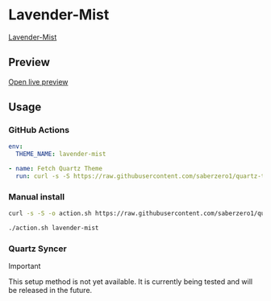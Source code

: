# Lavender-Mist

[Lavender-Mist](https://quinta0.github.io/)

## Preview

[Open live preview](https://quartz-themes.github.io/lavender-mist/)

## Usage

### GitHub Actions

```yaml
env:
  THEME_NAME: lavender-mist
```

```yaml
- name: Fetch Quartz Theme
  run: curl -s -S https://raw.githubusercontent.com/saberzero1/quartz-themes/master/action.sh | bash -s -- $THEME_NAME
```

### Manual install

```bash
curl -s -S -o action.sh https://raw.githubusercontent.com/saberzero1/quartz-themes/master/action.sh

./action.sh lavender-mist
```

### Quartz Syncer

> [!IMPORTANT]
> This setup method is not yet available. It is currently being tested and will be released in the future.

